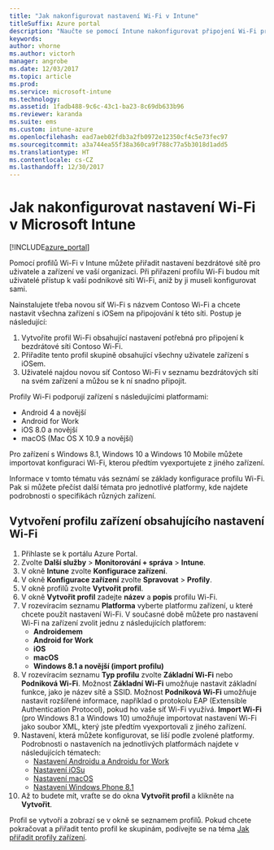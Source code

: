 ```yaml
---
title: "Jak nakonfigurovat nastavení Wi-Fi v Intune"
titleSuffix: Azure portal
description: "Naučte se pomocí Intune nakonfigurovat připojení Wi-Fi pro zařízení, která spravujete."
keywords: 
author: vhorne
ms.author: victorh
manager: angrobe
ms.date: 12/03/2017
ms.topic: article
ms.prod: 
ms.service: microsoft-intune
ms.technology: 
ms.assetid: 1fadb488-9c6c-43c1-ba23-8c69db633b96
ms.reviewer: karanda
ms.suite: ems
ms.custom: intune-azure
ms.openlocfilehash: ead7aeb02fdb3a2fb0972e12350cf4c5e73fec97
ms.sourcegitcommit: a3a744ea55f38a360ca9f788c77a5b3018d1add5
ms.translationtype: HT
ms.contentlocale: cs-CZ
ms.lasthandoff: 12/30/2017
---
```

# <a name="how-to-configure-wi-fi-settings-in-microsoft-intune"></a>Jak nakonfigurovat nastavení Wi-Fi v Microsoft Intune

[!INCLUDE[azure_portal](./includes/azure_portal.md)]

Pomocí profilů Wi-Fi v Intune můžete přiřadit nastavení bezdrátové sítě pro uživatele a zařízení ve vaší organizaci. Při přiřazení profilu Wi-Fi budou mít uživatelé přístup k vaší podnikové síti Wi-Fi, aniž by ji museli konfigurovat sami.

Nainstalujete třeba novou síť Wi-Fi s názvem Contoso Wi-Fi a chcete nastavit všechna zařízení s iOSem na připojování k této síti. Postup je následující:

1. Vytvoříte profil Wi-Fi obsahující nastavení potřebná pro připojení k bezdrátové síti Contoso Wi-Fi.
2. Přiřadíte tento profil skupině obsahující všechny uživatele zařízení s iOSem.
3. Uživatelé najdou novou síť Contoso Wi-Fi v seznamu bezdrátových sítí na svém zařízení a můžou se k ní snadno připojit.

Profily Wi-Fi podporují zařízení s následujícími platformami:

- Android 4 a novější
- Android for Work
- iOS 8.0 a novější
- macOS (Mac OS X 10.9 a novější)

Pro zařízení s Windows 8.1, Windows 10 a Windows 10 Mobile můžete importovat konfiguraci Wi-Fi, kterou předtím vyexportujete z jiného zařízení.

Informace v tomto tématu vás seznámí se základy konfigurace profilu Wi-Fi. Pak si můžete přečíst další témata pro jednotlivé platformy, kde najdete podrobnosti o specifikách různých zařízení.

## <a name="create-a-device-profile-containing-wi-fi-settings"></a>Vytvoření profilu zařízení obsahujícího nastavení Wi-Fi

1. Přihlaste se k portálu Azure Portal.
2. Zvolte **Další služby** > **Monitorování + správa** > **Intune**.
3. V okně **Intune** zvolte **Konfigurace zařízení**.
2. V okně **Konfigurace zařízení** zvolte **Spravovat** > **Profily**.
3. V okně profilů zvolte **Vytvořit profil**.
4. V okně **Vytvořit profil** zadejte **název** a **popis** profilu Wi-Fi.
5. V rozevíracím seznamu **Platforma** vyberte platformu zařízení, u které chcete použít nastavení Wi-Fi. V současné době můžete pro nastavení Wi-Fi na zařízení zvolit jednu z následujících platforem:
    - **Androidemem**
    - **Android for Work**
    - **iOS**
    - **macOS**
    - **Windows 8.1 a novější (import profilu)**
6. V rozevíracím seznamu **Typ profilu** zvolte **Základní Wi-Fi** nebo **Podniková Wi-Fi**. Možnost **Základní Wi-Fi** umožňuje nastavit základní funkce, jako je název sítě a SSID. Možnost **Podniková Wi-Fi** umožňuje nastavit rozšířené informace, například o protokolu EAP (Extensible Authentication Protocol), pokud ho vaše síť Wi-Fi využívá. **Import Wi-Fi** (pro Windows 8.1 a Windows 10) umožňuje importovat nastavení Wi-Fi jako soubor XML, který jste předtím vyexportovali z jiného zařízení.
7. Nastavení, která můžete konfigurovat, se liší podle zvolené platformy. Podrobnosti o nastaveních na jednotlivých platformách najdete v následujících tématech:
    - [Nastavení Androidu a Androidu for Work](wi-fi-settings-android.md)
    - [Nastavení iOSu](wi-fi-settings-ios.md)
    - [Nastavení macOS](wi-fi-settings-macos.md)
    - [Nastavení Windows Phone 8.1](wi-fi-settings-import-windows-8-1.md)
8. Až to budete mít, vraťte se do okna **Vytvořit profil** a klikněte na **Vytvořit**.

Profil se vytvoří a zobrazí se v okně se seznamem profilů.
Pokud chcete pokračovat a přiřadit tento profil ke skupinám, podívejte se na téma [Jak přiřadit profily zařízení](device-profile-assign.md).
